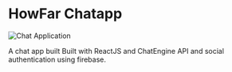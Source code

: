 # HowFar Chatapp

![Chat Application](https://i.ibb.co/GJwyy9m/Bv9-Js3-QLOLY-HD.jpg)

A chat app built Built with ReactJS and ChatEngine API and social authentication using firebase.
